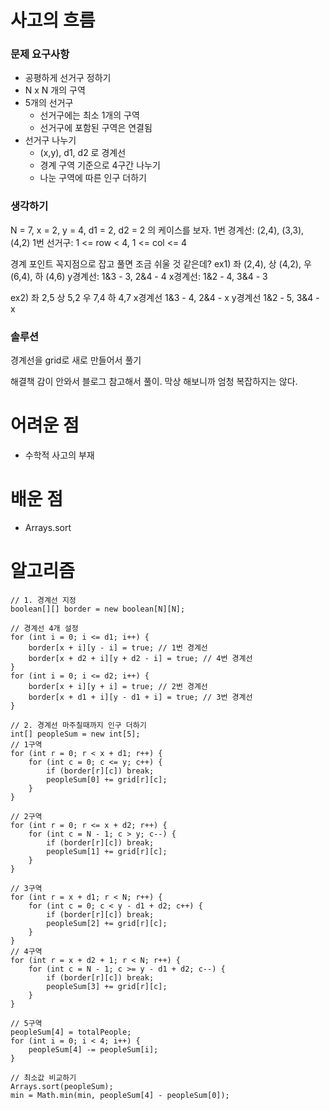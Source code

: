 # 사고의 흐름
### 문제 요구사항
- 공평하게 선거구 정하기
- N x N 개의 구역
- 5개의 선거구
  - 선거구에는 최소 1개의 구역
  - 선거구에 포함된 구역은 연결됨
- 선거구 나누기
  - (x,y), d1, d2 로 경계선
  - 경계 구역 기준으로 4구간 나누기
  - 나눈 구역에 따른 인구 더하기
### 생각하기
N = 7, x = 2, y = 4, d1 = 2, d2 = 2 의 케이스를 보자.
1번 경계선: (2,4), (3,3), (4,2)
1번 선거구: 1 <= row < 4, 1 <= col <= 4

경계 포인트 꼭지점으로 잡고 풀면 조금 쉬울 것 같은데?
ex1)
좌 (2,4), 상 (4,2), 우 (6,4), 하 (4,6)
y경계선: 1&3 - 3, 2&4 - 4
x경계선: 1&2 - 4, 3&4 - 3

ex2)
좌 2,5 상 5,2 우 7,4 하 4,7
x경계선 1&3 - 4, 2&4 - x
y경계선 1&2 - 5, 3&4 - x

### 솔루션
경계선을 grid로 새로 만들어서 풀기

해결책 감이 안와서 블로그 참고해서 풀이.
막상 해보니까 엄청 복잡하지는 않다.

# 어려운 점
- 수학적 사고의 부재
# 배운 점
- Arrays.sort

# 알고리즘
    // 1. 경계선 지정
    boolean[][] border = new boolean[N][N];
    
    // 경계선 4개 설정
    for (int i = 0; i <= d1; i++) {
        border[x + i][y - i] = true; // 1번 경계선
        border[x + d2 + i][y + d2 - i] = true; // 4번 경계선
    }
    for (int i = 0; i <= d2; i++) {
        border[x + i][y + i] = true; // 2번 경계선
        border[x + d1 + i][y - d1 + i] = true; // 3번 경계선
    }
    
    // 2. 경계선 마주칠때까지 인구 더하기
    int[] peopleSum = new int[5];
    // 1구역
    for (int r = 0; r < x + d1; r++) {
        for (int c = 0; c <= y; c++) {
            if (border[r][c]) break;
            peopleSum[0] += grid[r][c];
        }
    }
    
    // 2구역
    for (int r = 0; r <= x + d2; r++) {
        for (int c = N - 1; c > y; c--) {
            if (border[r][c]) break;
            peopleSum[1] += grid[r][c];
        }
    }
    
    // 3구역
    for (int r = x + d1; r < N; r++) {
        for (int c = 0; c < y - d1 + d2; c++) {
            if (border[r][c]) break;
            peopleSum[2] += grid[r][c];
        }
    }
    // 4구역
    for (int r = x + d2 + 1; r < N; r++) {
        for (int c = N - 1; c >= y - d1 + d2; c--) {
            if (border[r][c]) break;
            peopleSum[3] += grid[r][c];
        }
    }
    
    // 5구역
    peopleSum[4] = totalPeople;
    for (int i = 0; i < 4; i++) {
        peopleSum[4] -= peopleSum[i];
    }
    
    // 최소값 비교하기
    Arrays.sort(peopleSum);
    min = Math.min(min, peopleSum[4] - peopleSum[0]);